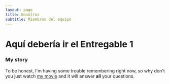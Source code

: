 ```yaml
---
layout: page
title: Nosotros
subtitle: Miembros del equipo
---
```


# Aquí debería ir el Entregable 1
### My story

To be honest, I'm having some trouble remembering right now, so why don't you just watch [my movie](https://en.wikipedia.org/wiki/The_Princess_Bride_%28film%29) and it will answer **all** your questions.
